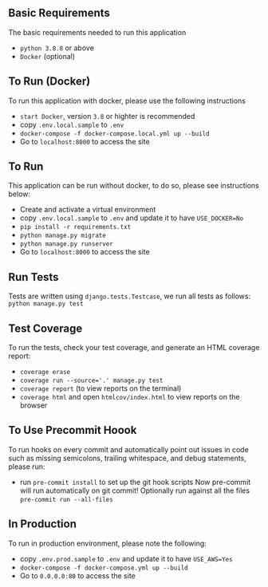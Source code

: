 ## Basic Requirements
The basic requirements needed to run this application
- `python 3.8.8` or above
- `Docker` (optional)

## To Run (Docker)
To run this application with docker, please use the following instructions
- `start Docker`, version `3.8` or highter is recommended
- copy `.env.local.sample` to `.env`
- `docker-compose -f docker-compose.local.yml up --build`
- Go to `localhost:8000` to access the site

## To Run
This application can be run without docker, to do so, please see instructions below:
- Create and activate a virtual environment
- copy `.env.local.sample` to `.env` and update it to have `USE_DOCKER=No`
- `pip install -r requirements.txt`
- `python manage.py migrate`
- `python manage.py runserver`
- Go to `localhost:8000` to access the site

## Run Tests
Tests are written using `django.tests.Testcase`, we run all tests as follows:
`python manage.py test`

## Test Coverage
To run the tests, check your test coverage, and generate an HTML coverage report:
-  `coverage erase`
-  `coverage run --source='.' manage.py test `
-  `coverage report` (to view reports on the terminal)
-  `coverage html` and open `htmlcov/index.html` to view reports on the browser

## To Use Precommit Hoook
To run hooks on every commit and automatically point out issues in code such as missing semicolons, trailing whitespace, and debug statements, please run:
- run `pre-commit install` to set up the git hook scripts
Now pre-commit will run automatically on git commit!
Optionally run against all the files `pre-commit run --all-files`

## In Production
To run in production environment, please note the following:
- copy `.env.prod.sample` to `.env` and update it to have `USE_AWS=Yes`
- `docker-compose -f docker-compose.yml up --build`
- Go to `0.0.0.0:80` to access the site
